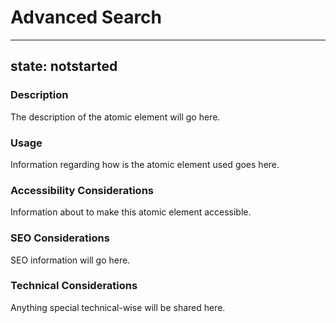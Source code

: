 # Advanced Search

---
state: notstarted
---

### Description
The description of the atomic element will go here.

### Usage
Information regarding how is the atomic element used goes here.

### Accessibility Considerations
Information about to make this atomic element accessible.

### SEO Considerations
SEO information will go here.

### Technical Considerations
Anything special technical-wise will be shared here.
